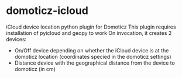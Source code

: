 # domoticz-icloud
iCloud device location python plugin for Domoticz
This plugin requires installation of pyicloud and geopy to work
On invocation, it creates 2 devices:
- On/Off device depending on whether the iCloud device is at the domoticz location (coordinates specied in the domoticz settings)
- Distance device with the geographical distance from the device to domoticz (in cm)
